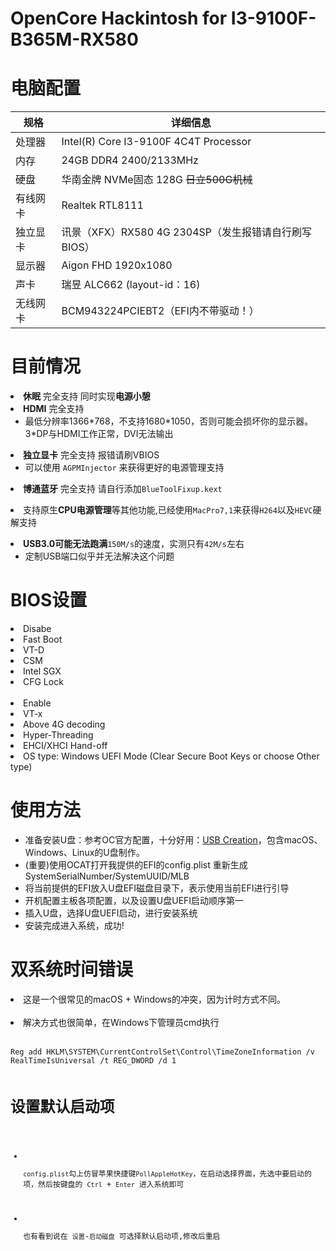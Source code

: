 # OpenCore Hackintosh for I3-9100F-B365M-RX580
# 电脑配置
<table>
<thead>
<tr>
<th>规格</th>
<th>详细信息</th>
</tr>
</thead>
<tbody>
<tr>
<td>处理器</td>
<td>Intel(R) Core I3-9100F 4C4T Processor</td>
</tr>
<tr>
<td>内存</td>
<td>24GB DDR4 2400/2133MHz</td>
</tr>
<tr>
<td>硬盘</td>
<td>华南金牌 NVMe固态 128G <del>日立500G机械</del></td>
</tr>
<tr>
<td>有线网卡</td>
<td>Realtek RTL8111</td>
</tr>
<tr>
<td>独立显卡</td>
<td>讯景（XFX）RX580 4G 2304SP（发生报错请自行刷写BIOS）</td>
</tr>
<tr>
<td>显示器</td>
<td>Aigon FHD 1920x1080</td>
</tr>
<tr>
<td>声卡</td>
<td>瑞昱 ALC662 (layout-id：16)</td>
</tr>
<tr>
<td>无线网卡</td>
<td>BCM943224PCIEBT2（EFI内不带驱动！）</td>
</tr>
</tbody>
</table>

# 目前情况
<ul dir="auto">
</ul>
</li>
<li><strong>休眠</strong> 完全支持 同时实现<strong>电源小憩</strong></li>
</ul>
</li>
<li><strong>HDMI</strong> 完全支持
<ul dir="auto">
<li>最低分辨率1366*768，不支持1680*1050，否则可能会损坏你的显示器。3*DP与HDMI工作正常，DVI无法输出</li>
</ul>
</li>
<li><strong>独立显卡</strong> 完全支持  报错请刷VBIOS
<ul dir="auto">
<li>可以使用 <code>AGPMInjector</code> 来获得更好的电源管理支持</li>
</ul>
</li>
<ul dir="auto">
</ul>
</li>
<li><strong>博通蓝牙</strong> 完全支持 请自行添加<code>BlueToolFixup.kext</code>
<ul dir="auto"> 
</ul>
</li>
<li>支持原生<strong>CPU电源管理</strong>等其他功能,已经使用<code>MacPro7,1</code>来获得<code>H264</code>以及<code>HEVC</code>硬解支持</li>
</ul>
<ul dir="auto"> 
</ul>
</li>
<li><strong>USB3.0可能无法跑满</strong><code>150M/s</code>的速度，实测只有<code>42M/s</code>左右
<ul dir="auto">
  <li>定制USB端口似乎并无法解决这个问题</li>
</ul>
</li>

# BIOS设置
<li>Disabe</li>
<li>Fast Boot</li>
<li>VT-D</li>
<li>CSM</li>
<li>Intel SGX</li>
<li>CFG Lock</li>
</br>
<li>Enable</li>
<li>VT-x</li>
<li>Above 4G decoding</li>
<li>Hyper-Threading</li>
<li>EHCI/XHCI Hand-off</li>
<li>OS type: Windows UEFI Mode (Clear Secure Boot Keys or choose Other type)</li>

# 使用方法
<ul dir="auto">
<li>准备安装U盘：参考OC官方配置，十分好用：<a href="https://dortania.github.io/OpenCore-Install-Guide/installer-guide/mac-install.html#setting-up-opencore-s-efi-environment" rel="nofollow">USB Creation</a>，包含macOS、Windows、Linux的U盘制作。</li>
<li>(重要)使用OCAT打开我提供的EFI的config.plist 重新生成SystemSerialNumber/SystemUUID/MLB</li>
<li>将当前提供的EFI放入U盘EFI磁盘目录下，表示使用当前EFI进行引导</li>
<li>开机配置主板各项配置，以及设置U盘UEFI启动顺序第一</li>
<li>插入U盘，选择U盘UEFI启动，进行安装系统</li>
<li>安装完成进入系统，成功!</li>
</ul>

# 双系统时间错误
<li>这是一个很常见的macOS + Windows的冲突，因为计时方式不同。</li></br>
<li>解决方式也很简单，在Windows下管理员cmd执行</li></br>
<div class="snippet-clipboard-content notranslate position-relative overflow-auto" data-snippet-clipboard-copy-content="Reg add HKLM\SYSTEM\CurrentControlSet\Control\TimeZoneInformation /v RealTimeIsUniversal /t REG_DWORD /d 1"><pre class="notranslate"><code>Reg add HKLM\SYSTEM\CurrentControlSet\Control\TimeZoneInformation /v RealTimeIsUniversal /t REG_DWORD /d 1

# 设置默认启动项
<ul dir="auto">
<li>
<p dir="auto"><code>config.plist</code>勾上仿冒苹果快捷键<code>PollAppleHotKey</code>，在启动选择界面，先选中要启动的项，然后按键盘的 <code>Ctrl</code> + <code>Enter</code> 进入系统即可</p>
</li>
<li>
<p dir="auto">也有看到说在 <code>设置</code>-<code>启动磁盘</code> 可选择默认启动项,修改后重启</p>
</li>
</ul>
